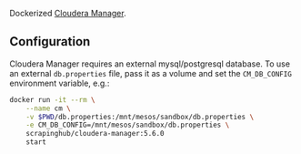 Dockerized [Cloudera Manager](https://www.cloudera.com/content/www/en-us/products/cloudera-manager.html).

## Configuration

Cloudera Manager requires an external mysql/postgresql database. To use an
external `db.properties` file, pass it as a volume and set the `CM_DB_CONFIG`
environment variable, e.g.:


```sh
docker run -it --rm \
    --name cm \
	-v $PWD/db.properties:/mnt/mesos/sandbox/db.properties \
    -e CM_DB_CONFIG=/mnt/mesos/sandbox/db.properties \
    scrapinghub/cloudera-manager:5.6.0
    start
```
